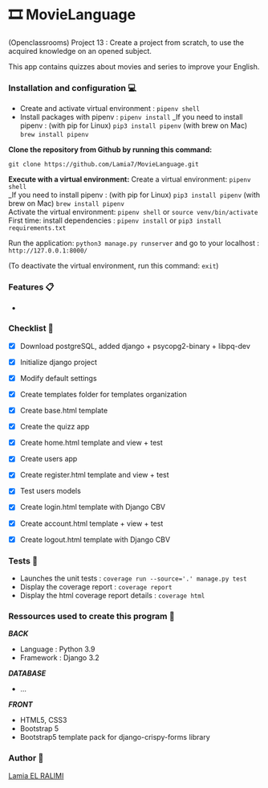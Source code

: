 # 🎞️ MovieLanguage
(Openclassrooms) Project 13 : Create a project from scratch, to use the acquired knowledge on an opened subject.

This app contains quizzes about movies and series to improve your English.

### Installation and configuration 💻
- Create and activate virtual environment : `pipenv shell`
- Install packages with pipenv : `pipenv install`
_If you need to install pipenv : (with pip for Linux) `pip3 install pipenv` (with brew on Mac) `brew install pipenv`

**Clone the repository from Github by running this command:**

`git clone https://github.com/Lamia7/MovieLanguage.git`

**Execute with a virtual environment:**
Create a virtual environment: `pipenv shell` <br>
_If you need to install pipenv : (with pip for Linux) `pip3 install pipenv` (with brew on Mac) `brew install pipenv` <br>
Activate the virtual environment: `pipenv shell` or `source venv/bin/activate` <br>
First time: install dependencies : `pipenv install` or `pip3 install requirements.txt`

Run the application: `python3 manage.py runserver` and go to your localhost : `http://127.0.0.1:8000/`

(To deactivate the virtual environment, run this command: `exit`)

### Features 📋
+ 

### Checklist 📝
- [x] Download postgreSQL, added django + psycopg2-binary + libpq-dev
- [x] Initialize django project
- [x] Modify default settings
- [x] Create templates folder for templates organization
- [x] Create base.html template
- [x] Create the quizz app
- [x] Create home.html template and view + test
- [x] Create users app
- [x] Create register.html template and view + test
- [x] Test users models
- [x] Create login.html template with Django CBV
- [x] Create account.html template + view + test
- [x] Create logout.html template with Django CBV


### Tests 🧪
- Launches the unit tests : `coverage run --source='.' manage.py test`
- Display the coverage report : `coverage report`
- Display the html coverage report details : `coverage html`


### Ressources used to create this program 🔧
***BACK***
- Language : Python 3.9
- Framework : Django 3.2

***DATABASE***
- ...

***FRONT***
- HTML5, CSS3
- Bootstrap 5
- Bootstrap5 template pack for django-crispy-forms library

### Author 📝
[Lamia EL RALIMI](https://github.com/Lamia7)